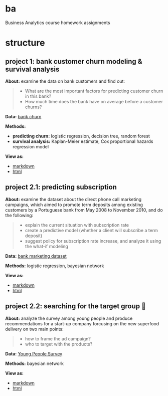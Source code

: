 # ba
Business Analytics course homework assignments

# structure

## project 1: bank customer churn modeling & survival analysis

**About:** examine the data on bank customers and find out: 

> - What are the most important factors for predicting customer churn in this bank?   
> - How much time does the bank have on average before a customer churns?

**Data:** [bank churn](https://www.kaggle.com/adammaus/predicting-churn-for-bank-customers)

**Methods:** 
- **predicting churn:** logistic regression, decision tree, random forest
- **survival analysis:** Kaplan-Meier estimate, Cox proportional hazards regression model

**View as:**
- [markdown](first_homework/ba.md)
- [html](http://actuallyykatie.github.io/ba/first_homework/ba.html) 


## project 2.1: predicting subscription

**About:** examine the dataset about the direct phone call marketing campaigns, which aimed to promote term deposits among existing customers by a Portuguese bank from May 2008 to November 2010, and do the following:  

> - explain the current situation with subscription rate  
> - create a predictive model (whether a client will subscribe a term deposit)
> - suggest policy for subscription rate increase, and analyze it using the what-if modeling  

**Data:** [bank marketing dataset](https://archive.ics.uci.edu/ml/datasets/Bank+Marketing)  

**Methods:** logistic regression, bayesian network

**View as:**
- [markdown](exam_work/task_1.md)
- [html](http://actuallyykatie.github.io/ba/exam_work/task_1.html) 



## project 2.2: searching for the target group 🎯

**About:** analyze the survey among young people and produce recommendations for a start-up company forcusing on the new superfood delivery on two main points: 

> - how to frame the ad campaign?    
> - who to target with the products?   

**Data:** [Young People Survey](https://www.kaggle.com/miroslavsabo/young-people-survey)

**Methods:** bayesian network

**View as:**
- [markdown](exam_work/task_2.md)
- [html](http://actuallyykatie.github.io/ba/exam_work/task_2.html) 